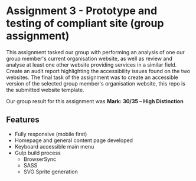 # Assignment 3 - Prototype and testing of compliant site (group assignment)

This assignment tasked our group with performing an analysis of one our group member's current organisation website, as well as review and analyse at least one other website providing services in a similar field. Create an audit report highlighting the accessibility issues found on the two websites. 
The final task of the assignment was to create an accessible version of the selected group member's organisation website, this repo is the submitted website template.

Our group result for this assignment was **Mark: 30/35 – High Distinction** 

## Features

 - Fully responsive (mobile first)
 - Homepage and general content page developed
 - Keyboard accessible main menu
 - Gulp build process
	 - BrowserSync
	 - SASS
	 - SVG Sprite generation